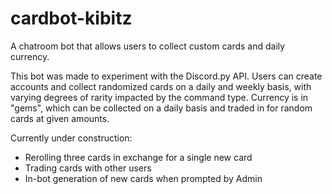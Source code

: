 # cardbot-kibitz
A chatroom bot that allows users to collect custom cards and daily currency.

This bot was made to experiment with the Discord.py API. Users can create accounts and collect randomized cards on a daily and weekly basis, with varying degrees of rarity impacted by the command type. Currency is in "gems", which can be collected on a daily basis and traded in for random cards at given amounts. 

Currently under construction:
- Rerolling three cards in exchange for a single new card
- Trading cards with other users
- In-bot generation of new cards when prompted by Admin
